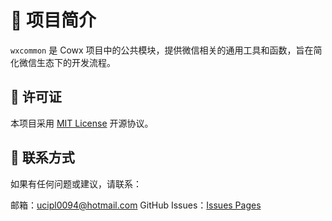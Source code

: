 # 🌟 项目简介

`wxcommon` 是 Cowx 项目中的公共模块，提供微信相关的通用工具和函数，旨在简化微信生态下的开发流程。

## 📜 许可证
本项目采用 [MIT License](./LICENSE) 开源协议。

## 🤝 联系方式
如果有任何问题或建议，请联系：

邮箱：[ucipl0094@hotmail.com](mailto:ucipl0094@hotmail.com)
GitHub Issues：[Issues Pages](https://github.com/seth16888/wxcommon/issues)
